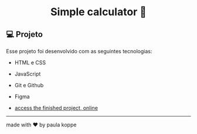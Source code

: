 # <h1 align="center"> Simple calculator 🔢 </h1>

## 💻 Projeto

Esse projeto foi desenvolvido com as seguintes tecnologias:

- HTML e CSS
- JavaScript
- Git e Github
- Figma

- [access the finished project, online](https://paulakoppe.github.io/lp-credit-card/)

---

made with ♥ by paula koppe
